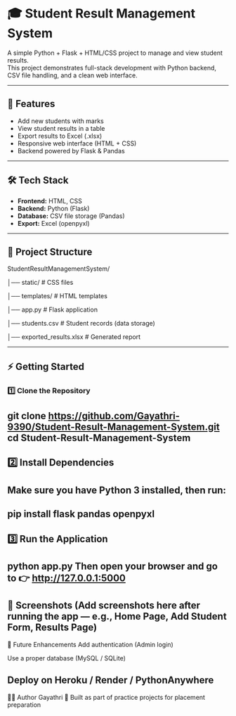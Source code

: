 # 🎓 Student Result Management System  

A simple Python + Flask + HTML/CSS project to manage and view student results.  
This project demonstrates full-stack development with Python backend, CSV file handling, and a clean web interface.  

---

## 🚀 Features  
- Add new students with marks  
- View student results in a table  
- Export results to Excel (.xlsx)  
- Responsive web interface (HTML + CSS)  
- Backend powered by Flask & Pandas  

---

## 🛠 Tech Stack  
- **Frontend:** HTML, CSS  
- **Backend:** Python (Flask)  
- **Database:** CSV file storage (Pandas)  
- **Export:** Excel (openpyxl)  

---

## 📂 Project Structure  

StudentResultManagementSystem/

│── static/ # CSS files

│── templates/ # HTML templates

│── app.py # Flask application

│── students.csv # Student records (data storage)

│── exported_results.xlsx # Generated report



---

## ⚡ Getting Started  

### 1️⃣ Clone the Repository  
git clone https://github.com/Gayathri-9390/Student-Result-Management-System.git
cd Student-Result-Management-System
---
## 2️⃣ Install Dependencies
Make sure you have Python 3 installed, then run:
---

pip install flask pandas openpyxl
---
## 3️⃣ Run the Application

python app.py
Then open your browser and go to 👉 http://127.0.0.1:5000
---
📸 Screenshots
(Add screenshots here after running the app — e.g., Home Page, Add Student Form, Results Page)
---
📌 Future Enhancements
Add authentication (Admin login)

Use a proper database (MySQL / SQLite)

Deploy on Heroku / Render / PythonAnywhere
---
👩‍💻 Author
Gayathri
📌 Built as part of practice projects for placement preparation 